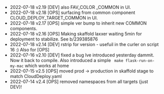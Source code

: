 * 2022-07-18 v2.19 [DEV] also FAV_COLOR _COMMON in UI.
* 2022-07-18 v2.18 [OPS] surfacing from common component CLOUD_DEPLOY_TARGET_COMMON in UI.
* 2022-07-18 v2.17 [OPS] simple ver bump to inherit new COMMON components.
* 2022-07-18 v2.16 [OPS] Making skaffold laxxer waiting 5min for deployment to stabilize. See b/239385876
* 2022-07-18 v2.14 [DEV] rstrip for version - usefuil in the curler on script 16 :) Also for [OPS]
* 2022-07-16 v2.10 [DEV] fixed a bug Ive introduced yesterday dammit. Now it back to compile. Also introduced a simple
                         ` make flask-run-on-my-mac` which works at home
* 2022-07-15 v2.5 [OPS] moved prod -> production in skaffold stage to match CloudDeploy.yaml
* 2022-07-14 v2.4 [OPS] removed namespaces from all targets (just DEV)!
